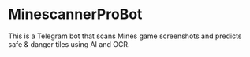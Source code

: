 # MinescannerProBot

This is a Telegram bot that scans Mines game screenshots and predicts safe & danger tiles using AI and OCR.
